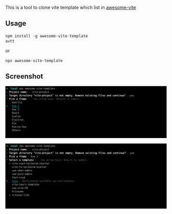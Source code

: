 This is a tool to clone vite template which list in [awesome-vite][1]

## Usage

    npm install -g awesome-vite-template
    avtt

or 

    npx awesome-vite-template

## Screenshot

![1](./screenshot/1.png)

![2](./screenshot/2.png)


[1]: https://github.com/vitejs/awesome-vite#templates
